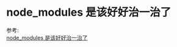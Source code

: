 # node_modules 是该好好治一治了

参考:  
[node_modules 是该好好治一治了](https://mp.weixin.qq.com/s/8-_OnWf_Yzq9HrN0KBAh5A)
